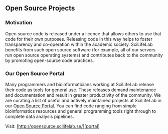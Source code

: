 ## Open Source Projects

### Motivation
Open source code is released under a licence that allows others to use that code for their own purposes. Releasing code in this way helps to foster transparency and co-operation within the academic society. SciLifeLab benefits from such open source software (for example, all of our servers run open source operating systems) and contributes back to the community by promoting open-source code practices.

### Our Open Source Portal
Many programmers and bioinformaticians working at SciLifeLab release their code as tools for general use. These releases demand maintenance and documentation and result in greater productivity of the community. We are curating a list of useful and actively maintained projects at SciLifeLab in our [Open Source Portal][portal]. You can find code ranging from simple bioinformatics resources and general programming tools right through to complete data analysis pipelines.

Visit: [http://opensource.scilifelab.se/][portal]

[portal]: http://opensource.scilifelab.se/
